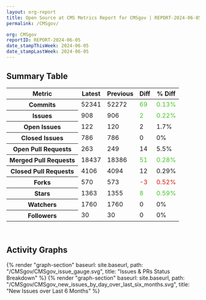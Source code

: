 ```yaml
---
layout: org-report
title: Open Source at CMS Metrics Report for CMSgov | REPORT-2024-06-05
permalink: /CMSgov/

org: CMSgov
reportID: REPORT-2024-06-05
date_stampThisWeek: 2024-06-05
date_stampLastWeek: 2024-06-05
---
```

<div class="summary-table">
  <table class="usa-table usa-table--borderless">
    <h2> Summary Table </h2>
    <thead>
      <tr>
        <th scope="col">Metric</th>
        <th scope="col">Latest</th>
        <th scope="col">Previous</th>
        <th scope="col">Diff</th>
        <th scope="col">% Diff</th>
      </tr>
    </thead>
    <tbody>
      <tr>
        <th scope="row">Commits</th>
        <td>52341</td>
        <td>52272</td>
        <td style="color: #45c527" >69</td>
        <td style="color: #45c527" >0.13%</td>
      </tr>
      <tr>
        <th scope="row">Issues</th>
        <td>908</td>
        <td>906</td>
        <td style="color: #45c527" >2</td>
        <td style="color: #45c527" >0.22%</td>
      </tr>
      <tr>
        <th scope="row">Open Issues</th>
        <td>122</td>
        <td>120</td>
        <td style="" >2</td>
        <td style="" >1.7%</td>
      </tr>
      <tr>
        <th scope="row">Closed Issues</th>
        <td>786</td>
        <td>786</td>
        <td style="" >0</td>
        <td style="" >0%</td>
      </tr>
      <tr>
        <th scope="row">Open Pull Requests</th>
        <td>263</td>
        <td>249</td>
        <td style="" >14</td>
        <td style="" >5.5%</td>
      </tr>
      <tr>
        <th scope="row">Merged Pull Requests</th>
        <td>18437</td>
        <td>18386</td>
        <td style="color: #45c527" >51</td>
        <td style="color: #45c527" >0.28%</td>
      </tr>
      <tr>
        <th scope="row">Closed Pull Requests</th>
        <td>4106</td>
        <td>4094</td>
        <td style="" >12</td>
        <td style="" >0.29%</td>
      </tr>
      <tr>
        <th scope="row">Forks</th>
        <td>570</td>
        <td>573</td>
        <td style="color: #d31c08" >-3</td>
        <td style="color: #d31c08" >0.52%</td>
      </tr>
      <tr>
        <th scope="row">Stars</th>
        <td>1363</td>
        <td>1355</td>
        <td style="color: #45c527" >8</td>
        <td style="color: #45c527" >0.59%</td>
      </tr>
      <tr>
        <th scope="row">Watchers</th>
        <td>1760</td>
        <td>1760</td>
        <td style="" >0</td>
        <td style="" >0%</td>
      </tr>
      <tr>
        <th scope="row">Followers</th>
        <td>30</td>
        <td>30</td>
        <td style="" >0</td>
        <td style="" >0%</td>
      </tr>
    </tbody>
  </table>
</div>
<div class="graph-container">
  <br>
  <h2>Activity Graphs</h2>
  <div class="all-graphs">
    <!--- Issues/PRs Status Breakdown Graph -->
    {% render "graph-section" baseurl: site.baseurl, path: "/CMSgov/CMSgov_issue_gauge.svg", title: "Issues & PRs Status Breakdown" %}
    <!-- New Issues over Last 6 Months -->
    {% render "graph-section" baseurl: site.baseurl, path: "/CMSgov/CMSgov_new_issues_by_day_over_last_six_months.svg", title: "New Issues over Last 6 Months" %}
  </div>
</div>